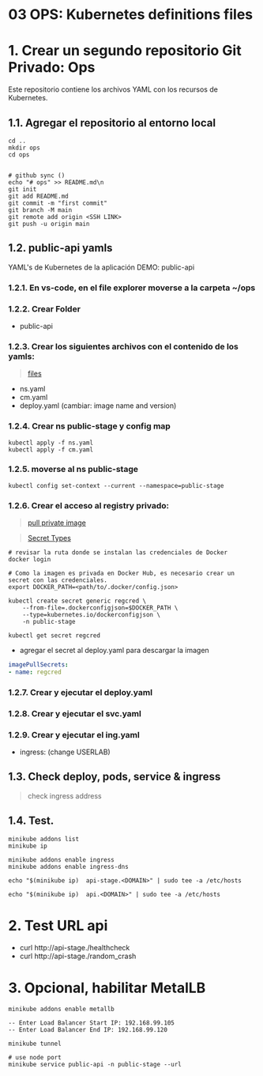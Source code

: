 
# 03 OPS: Kubernetes definitions files <!-- omit in toc -->

# 1. Crear un segundo repositorio Git Privado: Ops
Este repositorio contiene los archivos YAML con los recursos de Kubernetes.

## 1.1. Agregar el repositorio al entorno local
```
cd ..
mkdir ops
cd ops


# github sync ()
echo "# ops" >> README.md\n
git init
git add README.md
git commit -m "first commit"
git branch -M main
git remote add origin <SSH LINK>
git push -u origin main
```

## 1.2. public-api yamls
YAML's de Kubernetes de la aplicación DEMO: public-api


### 1.2.1. En vs-code, en el file explorer moverse a la carpeta ~/ops

### 1.2.2. Crear Folder
- public-api

### 1.2.3. Crear los siguientes archivos con el contenido de los yamls:

>[files](./assets/apps-files/public-api/)

- ns.yaml
- cm.yaml
- deploy.yaml (cambiar: image name and version)

### 1.2.4. Crear ns public-stage y config map
```
kubectl apply -f ns.yaml
kubectl apply -f cm.yaml
```
### 1.2.5. moverse al ns public-stage
```
kubectl config set-context --current --namespace=public-stage
```

### 1.2.6. Crear el acceso al registry privado:

> [pull private image](https://kubernetes.io/docs/tasks/configure-pod-container/pull-image-private-registry/)

> [Secret Types](https://kubernetes.io/docs/concepts/configuration/secret/#secret-types)
```vim
# revisar la ruta donde se instalan las credenciales de Docker
docker login

# Como la imagen es privada en Docker Hub, es necesario crear un secret con las credenciales.
export DOCKER_PATH=<path/to/.docker/config.json>

kubectl create secret generic regcred \
    --from-file=.dockerconfigjson=$DOCKER_PATH \
    --type=kubernetes.io/dockerconfigjson \
    -n public-stage

kubectl get secret regcred
```

- agregar el secret al deploy.yaml para descargar la imagen
```yaml
imagePullSecrets:
- name: regcred
```
### 1.2.7. Crear y ejecutar el deploy.yaml
### 1.2.8. Crear y ejecutar el svc.yaml
### 1.2.9. Crear y ejecutar el ing.yaml

- ingress: (change USERLAB)

## 1.3. Check deploy, pods, service & ingress
> check ingress address

## 1.4. Test.
```vim
minikube addons list
minikube ip

minikube addons enable ingress
minikube addons enable ingress-dns

echo "$(minikube ip)  api-stage.<DOMAIN>" | sudo tee -a /etc/hosts

echo "$(minikube ip)  api.<DOMAIN>" | sudo tee -a /etc/hosts
```

# 2. Test URL api
- curl http://api-stage.<DOMAIN>/healthcheck
- curl http://api-stage.<DOMAIN>/random_crash

# 3. Opcional, habilitar MetalLB
```
minikube addons enable metallb

-- Enter Load Balancer Start IP: 192.168.99.105
-- Enter Load Balancer End IP: 192.168.99.120

minikube tunnel

# use node port
minikube service public-api -n public-stage --url
```
